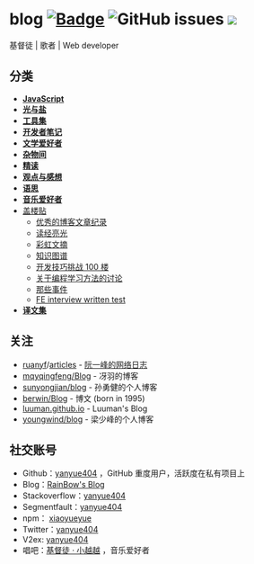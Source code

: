 # blog [![Badge](https://img.shields.io/badge/link-996.icu-%23FF4D5B.svg?style=flat-square)](https://996.icu/#/zh_CN) ![GitHub issues](https://img.shields.io/github/issues-raw/yanyue404/blog?color=%232fcb53) [![](https://img.shields.io/badge/twitter-yanyue404-blue.svg)](https://twitter.com/yanyue404)

基督徒 | 歌者 | Web developer

## 分类

- [**JavaScript**](https://github.com/yanyue404/blog/labels/JavaScript)
- [**光与盐**](https://github.com/xiaoyueyue165/blog/labels/%E5%85%89%E4%B8%8E%E7%9B%90)
- [**工具集**](https://github.com/xiaoyueyue165/blog/labels/%E5%B7%A5%E5%85%B7%E9%9B%86)
- [**开发者笔记**](https://github.com/xiaoyueyue165/blog/labels/%E5%BC%80%E5%8F%91%E8%80%85%E7%AC%94%E8%AE%B0)
- [**文学爱好者**](https://github.com/xiaoyueyue165/blog/labels/%E6%96%87%E5%AD%A6%E7%88%B1%E5%A5%BD%E8%80%85)
- [**杂物间**](https://github.com/xiaoyueyue165/blog/labels/%E6%9D%82%E7%89%A9%E9%97%B4)
- [**精读**](https://github.com/xiaoyueyue165/blog/labels/%E7%B2%BE%E8%AF%BB)
- [**观点与感想**](https://github.com/xiaoyueyue165/blog/labels/%E8%A7%82%E7%82%B9%E4%B8%8E%E6%84%9F%E6%83%B3)
- [**语思**](https://github.com/xiaoyueyue165/blog/labels/%E8%AF%AD%E6%80%9D)
- [**音乐爱好者**](https://github.com/xiaoyueyue165/blog/labels/%E9%9F%B3%E4%B9%90%E7%88%B1%E5%A5%BD%E8%80%85)
- [盖楼贴](https://github.com/yanyue404/blog/labels/%E7%9B%96%E6%A5%BC%E8%B4%B4)
  - [优秀的博客文章纪录](https://github.com/yanyue404/blog/issues/111)
  - [读经亮光](https://github.com/yanyue404/blog/issues/106)
  - [彩虹文摘](https://github.com/yanyue404/blog/issues/51)
  - [知识图谱](https://github.com/yanyue404/blog/issues/85)
  - [开发技巧挑战 100 楼](https://github.com/yanyue404/blog/issues/49)
  - [关于编程学习方法的讨论](https://github.com/yanyue404/blog/issues/87)
  - [那些事件](https://github.com/yanyue404/blog/issues/93)
  - [FE interview written test](https://github.com/yanyue404/blog/issues/75)
- [**译文集**](https://github.com/yanyue404/blog/labels/%E8%AF%91%E6%96%87%E9%9B%86)

## 关注

- [ruanyf](https://github.com/ruanyf)/[articles](https://github.com/ruanyf/articles) - [阮一峰的网络日志](http://www.ruanyifeng.com/blog/archives.html)
- [mqyqingfeng/Blog](https://github.com/mqyqingfeng/Blog) - 冴羽的博客
- [sunyongjian/blog](https://github.com/sunyongjian/blog) - 孙勇健的个人博客
- [berwin/Blog](https://github.com/berwin/Blog) - 博文 (born in 1995)
- [luuman.github.io](https://luuman.github.io/) - Luuman's Blog
- [youngwind/blog](https://github.com/youngwind/blog) - 梁少峰的个人博客

## 社交账号

- Github：[yanyue404](https://github.com/yanyue404) ，GitHub 重度用户，活跃度在私有项目上
- Blog：[RainBow's Blog](https://xiaoyueyue.org/issue-blog)
- Stackoverflow：[yanyue404](https://stackoverflow.com/users/8273471/yanyue404)
- Segmentfault：[yanyue404](https://segmentfault.com/u/yanyue404)
- npm： [xiaoyueyue](https://www.npmjs.com/~xiaoyueyue)
- Twitter：[yanyue404](https://twitter.com/yanyue404)
- V2ex: [yanyue404](https://www.v2ex.com/member/yanyue404)
- 唱吧：[基督徒 · 小越越](http://changba.com/u/39302742) ，音乐爱好者
